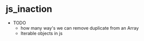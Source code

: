 # js_inaction

- TODO 
    - how many way's we can remove duplicate from an Array
    - Iterable objects in js